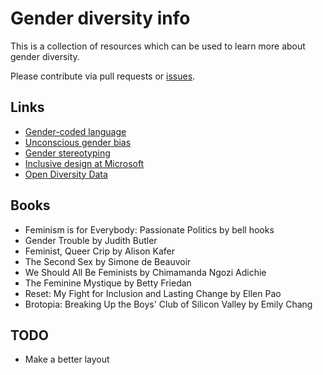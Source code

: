 # Gender diversity info

This is a collection of resources which can be used to learn more about gender diversity.

Please contribute via pull requests or [issues](https://github.com/zky829/gender-diversity-info/issues).

## Links

- [Gender-coded language](https://www.peoplebank.com.au/blog/2015/05/3-key-ways-to-attract-more-female-candidates)
- [Unconscious gender bias](https://www.huffingtonpost.com/lisa-marie-jenkins/unconscious-gender-bias-e_b_7447524.html)
- [Gender stereotyping](http://adage.com/article/global-news/u-k-bands-gender-stereotypes-ads/309785/)
- [Inclusive design at Microsoft](https://www.microsoft.com/en-us/design/inclusive)
- [Open Diversity Data](http://opendiversitydata.org/)

## Books

- Feminism is for Everybody: Passionate Politics by bell hooks
- Gender Trouble by Judith Butler
- Feminist, Queer Crip by Alison Kafer
- The Second Sex by Simone de Beauvoir
- We Should All Be Feminists by Chimamanda Ngozi Adichie
- The Feminine Mystique by Betty Friedan
-  Reset: My Fight for Inclusion and Lasting Change by Ellen Pao
- Brotopia: Breaking Up the Boys' Club of Silicon Valley by Emily Chang

## TODO

- Make a better layout
